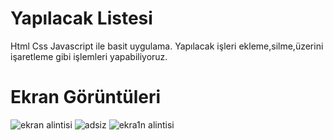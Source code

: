 # Yapılacak Listesi
Html Css Javascript ile basit uygulama.  Yapılacak işleri ekleme,silme,üzerini işaretleme gibi işlemleri yapabiliyoruz.

# Ekran Görüntüleri

![ekran alintisi](https://user-images.githubusercontent.com/24482512/44334991-b9352280-a47b-11e8-8490-b0f529169cca.PNG)
![adsiz](https://user-images.githubusercontent.com/24482512/44334992-b9352280-a47b-11e8-863a-d261fec401ea.png)
![ekra1n alintisi](https://user-images.githubusercontent.com/24482512/44335127-2a74d580-a47c-11e8-9e73-034cc0e59484.PNG)
